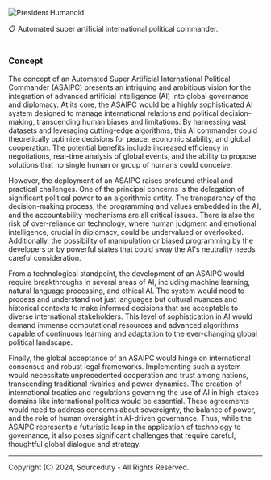 ![President Humanoid](https://github.com/sourceduty/National_Commander/assets/123030236/80f9d9ca-b623-457b-968d-b53a42ce19f7)

📋 Automated super artificial international political commander.

#
### Concept

The concept of an Automated Super Artificial International Political Commander (ASAIPC) presents an intriguing and ambitious vision for the integration of advanced artificial intelligence (AI) into global governance and diplomacy. At its core, the ASAIPC would be a highly sophisticated AI system designed to manage international relations and political decision-making, transcending human biases and limitations. By harnessing vast datasets and leveraging cutting-edge algorithms, this AI commander could theoretically optimize decisions for peace, economic stability, and global cooperation. The potential benefits include increased efficiency in negotiations, real-time analysis of global events, and the ability to propose solutions that no single human or group of humans could conceive.

However, the deployment of an ASAIPC raises profound ethical and practical challenges. One of the principal concerns is the delegation of significant political power to an algorithmic entity. The transparency of the decision-making process, the programming and values embedded in the AI, and the accountability mechanisms are all critical issues. There is also the risk of over-reliance on technology, where human judgment and emotional intelligence, crucial in diplomacy, could be undervalued or overlooked. Additionally, the possibility of manipulation or biased programming by the developers or by powerful states that could sway the AI's neutrality needs careful consideration.

From a technological standpoint, the development of an ASAIPC would require breakthroughs in several areas of AI, including machine learning, natural language processing, and ethical AI. The system would need to process and understand not just languages but cultural nuances and historical contexts to make informed decisions that are acceptable to diverse international stakeholders. This level of sophistication in AI would demand immense computational resources and advanced algorithms capable of continuous learning and adaptation to the ever-changing global political landscape.

Finally, the global acceptance of an ASAIPC would hinge on international consensus and robust legal frameworks. Implementing such a system would necessitate unprecedented cooperation and trust among nations, transcending traditional rivalries and power dynamics. The creation of international treaties and regulations governing the use of AI in high-stakes domains like international politics would be essential. These agreements would need to address concerns about sovereignty, the balance of power, and the role of human oversight in AI-driven governance. Thus, while the ASAIPC represents a futuristic leap in the application of technology to governance, it also poses significant challenges that require careful, thoughtful global dialogue and strategy.

***
Copyright (C) 2024, Sourceduty - All Rights Reserved.
